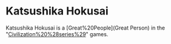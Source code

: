 # Katsushika Hokusai

Katsushika Hokusai is a [Great%20People](Great Person) in the "[Civilization%20%28series%29](Civilization)" games.